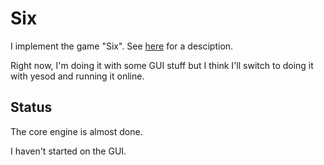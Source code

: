 # Six

I implement the game "Six".
See [here](https://boardgamegeek.com/boardgame/20195/six) for a desciption.

Right now, I'm doing it with some GUI stuff but I think I'll switch to 
doing it with yesod and running it online.

## Status

The core engine is almost done.

I haven't started on the GUI.



